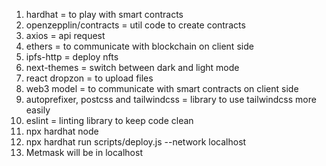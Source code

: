 1. hardhat = to play with smart contracts
2. openzepplin/contracts = util code to create contracts
3. axios = api request
4. ethers = to communicate with blockchain on client side
5. ipfs-http = deploy nfts
6. next-themes = switch between dark and light mode
7. react dropzon = to upload files
8. web3 model = to communicate with smart contracts on client side
9. autoprefixer, postcss and tailwindcss = library to use tailwindcss more easily
10. eslint = linting library to keep code clean
11. npx hardhat node
12. npx hardhat run scripts/deploy.js --network localhost
13. Metmask will be in localhost
